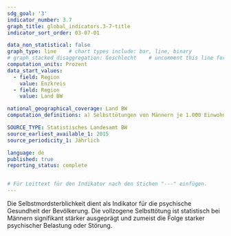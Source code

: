 ```yaml
---
sdg_goal: '3'
indicator_number: 3.7
graph_title: global_indicators.3-7-title 
indicator_sort_order: 03-07-01

data_non_statistical: false
graph_type: line    # chart types include: bar, line, binary
# graph_stacked_disaggregation: Geschlecht    # uncomment this line for stacked bars. eplace "Geschlecht" with the field of aggregation.
computation_units: Prozent
data_start_values:
  - field: Region
    value: Enzkreis
  - field: Region
    value: Land BW

national_geographical_coverage: Land BW
computation_definitions: a) Selbsttötungen von Männern je 1.000 Einwohner;<br>b) Selbsttötungen von Frauen je 1.000 Einwohner

SOURCE_TYPE: Statistisches Landesamt BW
source_earliest_available_1: 2015
source_periodicity_1: Jährlich

language: de   
published: true
reporting_status: complete


# Für Leittext für den Indikator nach den Stichen "---" einfügen.
---
```


Die Selbstmordsterblichkeit dient als Indikator für die psychische Gesundheit der Bevölkerung. Die vollzogene Selbsttötung ist statistisch bei Männern signifikant stärker ausgeprägt und zumeist die Folge starker psychischer Belastung oder Störung.